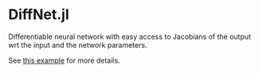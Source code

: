 # DiffNet.jl
Differentiable neural network with easy access to Jacobians of the output wrt the input and the network parameters.

See [this example](../main/examples/net.jl) for more details.
